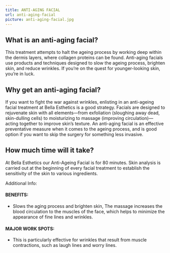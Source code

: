 ```yaml
---
title: ANTI-AGING FACIAL
url: anti-aging-facial
picture: anti-aging-facial.jpg
---
```


## What is an anti-aging facial?

This treatment attempts to halt the ageing process by working deep within the dermis layers, where collagen proteins can be found.
Anti-aging facials use products and techniques designed to slow the ageing process, brighten skin, and reduce wrinkles.  If you’re on the quest for younger-looking skin, you’re in luck. 

## Why get an anti-aging facial?

If you want to fight the war against wrinkles, enlisting in an anti-ageing facial treatment at Bella Esthetics is a good strategy. Facials are designed to rejuvenate skin with all elements—from exfoliation (sloughing away dead, skin-dulling cells) to moisturizing to massage (improving circulation)—acting together to improve skin’s texture.  An anti-aging facial is an effective preventative measure when it comes to the ageing process, and is good option if you want to skip the surgery for something less invasive.

## How much time will it take?
At Bella Esthetics our Anti-Ageing Facial is for 80 minutes.  Skin analysis is carried out at the beginning of every facial treatment to establish the sensitivity of the skin to various ingredients.


Additional Info:

#### BENEFITS:
- Slows the aging process and brighten skin, The massage increases the blood circulation to the muscles of the face, which helps to minimize the appearance of fine lines and wrinkles.

#### MAJOR WORK SPOTS:
- This is particularly effective for wrinkles that result from muscle contractions, such as laugh lines and worry lines.
